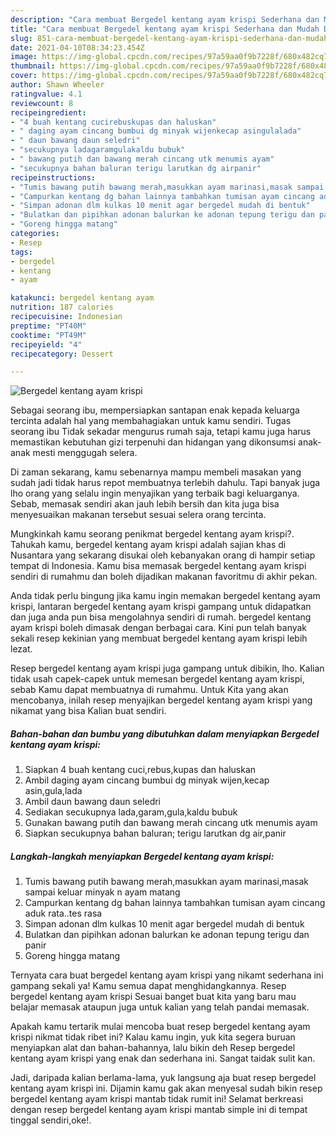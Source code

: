 ```yaml
---
description: "Cara membuat Bergedel kentang ayam krispi Sederhana dan Mudah Dibuat"
title: "Cara membuat Bergedel kentang ayam krispi Sederhana dan Mudah Dibuat"
slug: 851-cara-membuat-bergedel-kentang-ayam-krispi-sederhana-dan-mudah-dibuat
date: 2021-04-10T08:34:23.454Z
image: https://img-global.cpcdn.com/recipes/97a59aa0f9b7228f/680x482cq70/bergedel-kentang-ayam-krispi-foto-resep-utama.jpg
thumbnail: https://img-global.cpcdn.com/recipes/97a59aa0f9b7228f/680x482cq70/bergedel-kentang-ayam-krispi-foto-resep-utama.jpg
cover: https://img-global.cpcdn.com/recipes/97a59aa0f9b7228f/680x482cq70/bergedel-kentang-ayam-krispi-foto-resep-utama.jpg
author: Shawn Wheeler
ratingvalue: 4.1
reviewcount: 8
recipeingredient:
- "4 buah kentang cucirebuskupas dan haluskan"
- " daging ayam cincang bumbui dg minyak wijenkecap asingulalada"
- " daun bawang daun seledri"
- "secukupnya ladagaramgulakaldu bubuk"
- " bawang putih dan bawang merah cincang utk menumis ayam"
- "secukupnya bahan baluran terigu larutkan dg airpanir"
recipeinstructions:
- "Tumis bawang putih bawang merah,masukkan ayam marinasi,masak sampai keluar minyak n ayam matang"
- "Campurkan kentang dg bahan lainnya tambahkan tumisan ayam cincang aduk rata..tes rasa"
- "Simpan adonan dlm kulkas 10 menit agar bergedel mudah di bentuk"
- "Bulatkan dan pipihkan adonan balurkan ke adonan tepung terigu dan panir"
- "Goreng hingga matang"
categories:
- Resep
tags:
- bergedel
- kentang
- ayam

katakunci: bergedel kentang ayam 
nutrition: 187 calories
recipecuisine: Indonesian
preptime: "PT40M"
cooktime: "PT49M"
recipeyield: "4"
recipecategory: Dessert

---
```



![Bergedel kentang ayam krispi](https://img-global.cpcdn.com/recipes/97a59aa0f9b7228f/680x482cq70/bergedel-kentang-ayam-krispi-foto-resep-utama.jpg)

Sebagai seorang ibu, mempersiapkan santapan enak kepada keluarga tercinta adalah hal yang membahagiakan untuk kamu sendiri. Tugas seorang ibu Tidak sekadar mengurus rumah saja, tetapi kamu juga harus memastikan kebutuhan gizi terpenuhi dan hidangan yang dikonsumsi anak-anak mesti menggugah selera.

Di zaman  sekarang, kamu sebenarnya mampu membeli masakan yang sudah jadi tidak harus repot membuatnya terlebih dahulu. Tapi banyak juga lho orang yang selalu ingin menyajikan yang terbaik bagi keluarganya. Sebab, memasak sendiri akan jauh lebih bersih dan kita juga bisa menyesuaikan makanan tersebut sesuai selera orang tercinta. 



Mungkinkah kamu seorang penikmat bergedel kentang ayam krispi?. Tahukah kamu, bergedel kentang ayam krispi adalah sajian khas di Nusantara yang sekarang disukai oleh kebanyakan orang di hampir setiap tempat di Indonesia. Kamu bisa memasak bergedel kentang ayam krispi sendiri di rumahmu dan boleh dijadikan makanan favoritmu di akhir pekan.

Anda tidak perlu bingung jika kamu ingin memakan bergedel kentang ayam krispi, lantaran bergedel kentang ayam krispi gampang untuk didapatkan dan juga anda pun bisa mengolahnya sendiri di rumah. bergedel kentang ayam krispi boleh dimasak dengan berbagai cara. Kini pun telah banyak sekali resep kekinian yang membuat bergedel kentang ayam krispi lebih lezat.

Resep bergedel kentang ayam krispi juga gampang untuk dibikin, lho. Kalian tidak usah capek-capek untuk memesan bergedel kentang ayam krispi, sebab Kamu dapat membuatnya di rumahmu. Untuk Kita yang akan mencobanya, inilah resep menyajikan bergedel kentang ayam krispi yang nikamat yang bisa Kalian buat sendiri.

<!--inarticleads1-->

##### Bahan-bahan dan bumbu yang dibutuhkan dalam menyiapkan Bergedel kentang ayam krispi:

1. Siapkan 4 buah kentang cuci,rebus,kupas dan haluskan
1. Ambil  daging ayam cincang bumbui dg minyak wijen,kecap asin,gula,lada
1. Ambil  daun bawang daun seledri
1. Sediakan secukupnya lada,garam,gula,kaldu bubuk
1. Gunakan  bawang putih dan bawang merah cincang utk menumis ayam
1. Siapkan secukupnya bahan baluran; terigu larutkan dg air,panir




<!--inarticleads2-->

##### Langkah-langkah menyiapkan Bergedel kentang ayam krispi:

1. Tumis bawang putih bawang merah,masukkan ayam marinasi,masak sampai keluar minyak n ayam matang
1. Campurkan kentang dg bahan lainnya tambahkan tumisan ayam cincang aduk rata..tes rasa
1. Simpan adonan dlm kulkas 10 menit agar bergedel mudah di bentuk
1. Bulatkan dan pipihkan adonan balurkan ke adonan tepung terigu dan panir
1. Goreng hingga matang




Ternyata cara buat bergedel kentang ayam krispi yang nikamt sederhana ini gampang sekali ya! Kamu semua dapat menghidangkannya. Resep bergedel kentang ayam krispi Sesuai banget buat kita yang baru mau belajar memasak ataupun juga untuk kalian yang telah pandai memasak.

Apakah kamu tertarik mulai mencoba buat resep bergedel kentang ayam krispi nikmat tidak ribet ini? Kalau kamu ingin, yuk kita segera buruan menyiapkan alat dan bahan-bahannya, lalu bikin deh Resep bergedel kentang ayam krispi yang enak dan sederhana ini. Sangat taidak sulit kan. 

Jadi, daripada kalian berlama-lama, yuk langsung aja buat resep bergedel kentang ayam krispi ini. Dijamin kamu gak akan menyesal sudah bikin resep bergedel kentang ayam krispi mantab tidak rumit ini! Selamat berkreasi dengan resep bergedel kentang ayam krispi mantab simple ini di tempat tinggal sendiri,oke!.

